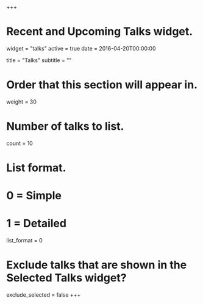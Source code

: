+++
# Recent and Upcoming Talks widget.
widget = "talks"
active = true
date = 2016-04-20T00:00:00

title = "Talks"
subtitle = ""

# Order that this section will appear in.
weight = 30

# Number of talks to list.
count = 10

# List format.
#   0 = Simple
#   1 = Detailed
list_format = 0

# Exclude talks that are shown in the Selected Talks widget?
exclude_selected = false
+++
